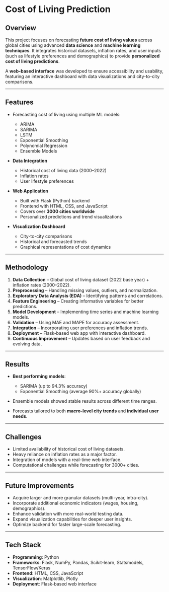 # Cost of Living Prediction

## Overview

This project focuses on forecasting **future cost of living values** across global cities using advanced **data science** and **machine learning techniques**. It integrates historical datasets, inflation rates, and user inputs (such as lifestyle preferences and demographics) to provide **personalized cost of living predictions**.

A **web-based interface** was developed to ensure accessibility and usability, featuring an interactive dashboard with data visualizations and city-to-city comparisons.

---

## Features

* Forecasting cost of living using multiple ML models:

  * ARIMA
  * SARIMA
  * LSTM
  * Exponential Smoothing
  * Polynomial Regression
  * Ensemble Models

* **Data Integration**

  * Historical cost of living data (2000–2022)
  * Inflation rates
  * User lifestyle preferences

* **Web Application**

  * Built with Flask (Python) backend
  * Frontend with HTML, CSS, and JavaScript
  * Covers over **3000 cities worldwide**
  * Personalized predictions and trend visualizations

* **Visualization Dashboard**

  * City-to-city comparisons
  * Historical and forecasted trends
  * Graphical representations of cost dynamics

---

## Methodology

1. **Data Collection** – Global cost of living dataset (2022 base year) + inflation rates (2000–2022).
2. **Preprocessing** – Handling missing values, outliers, and normalization.
3. **Exploratory Data Analysis (EDA)** – Identifying patterns and correlations.
4. **Feature Engineering** – Creating informative variables for better predictions.
5. **Model Development** – Implementing time series and machine learning models.
6. **Validation** – Using MAE and MAPE for accuracy assessment.
7. **Integration** – Incorporating user preferences and inflation trends.
8. **Deployment** – Flask-based web app with interactive dashboard.
9. **Continuous Improvement** – Updates based on user feedback and evolving data.

---

## Results

* **Best performing models**:

  * SARIMA (up to 94.3% accuracy)
  * Exponential Smoothing (average 90%+ accuracy globally)
* Ensemble models showed stable results across different time ranges.
* Forecasts tailored to both **macro-level city trends** and **individual user needs**.

---

## Challenges

* Limited availability of historical cost of living datasets.
* Heavy reliance on inflation rates as a major factor.
* Integration of models with a real-time web interface.
* Computational challenges while forecasting for 3000+ cities.

---

## Future Improvements

* Acquire larger and more granular datasets (multi-year, intra-city).
* Incorporate additional economic indicators (wages, housing, demographics).
* Enhance validation with more real-world testing data.
* Expand visualization capabilities for deeper user insights.
* Optimize backend for faster large-scale forecasting.

---

## Tech Stack

* **Programming**: Python
* **Frameworks**: Flask, NumPy, Pandas, Scikit-learn, Statsmodels, TensorFlow/Keras
* **Frontend**: HTML, CSS, JavaScript
* **Visualization**: Matplotlib, Plotly
* **Deployment**: Flask-based web interface


